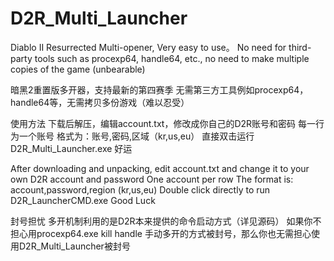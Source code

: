# D2R_Multi_Launcher
Diablo II Resurrected Multi-opener, Very easy to use。
No need for third-party tools such as procexp64, handle64, etc., no need to make multiple copies of the game (unbearable)

暗黑2重置版多开器，支持最新的第四赛季
无需第三方工具例如procexp64，handle64等，无需拷贝多份游戏（难以忍受）

使用方法
下载后解压，编辑account.txt，修改成你自己的D2R账号和密码
每一行为一个账号
格式为：账号,密码,区域（kr,us,eu）
直接双击运行D2R_Multi_Launcher.exe
好运

After downloading and unpacking, edit account.txt and change it to your own D2R account and password
One account per row
The format is: account,password,region (kr,us,eu)
Double click directly to run D2R_LauncherCMD.exe
Good Luck

封号担忧
多开机制利用的是D2R本来提供的命令启动方式（详见源码）
如果你不担心用procexp64.exe kill handle 手动多开的方式被封号，那么你也无需担心使用D2R_Multi_Launcher被封号
